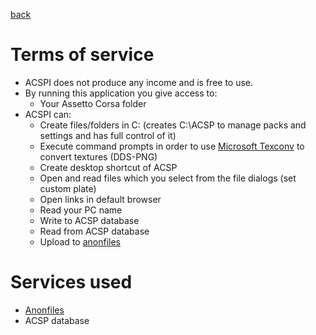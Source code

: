 [back](/readme.md)

# Terms of service

- ACSPI does not produce any income and is free to use.
- By running this application you give access to:
  - Your Assetto Corsa folder
- ACSPI can:
  - Create files/folders in C: (creates C:\ACSP to manage packs and settings and has full control of it)
  - Execute command prompts in order to use [Microsoft Texconv](https://docs.microsoft.com/en-us/azure/remote-rendering/resources/tools/tex-conv) to convert textures (DDS-PNG)
  - Create desktop shortcut of ACSP
  - Open and read files which you select from the file dialogs (set custom plate)
  - Open links in default browser
  - Read your PC name
  - Write to ACSP database
  - Read from ACSP database
  - Upload to [anonfiles](https://anonfiles.com/)

# Services used
- [Anonfiles](https://anonfiles.com/)
- ACSP database
